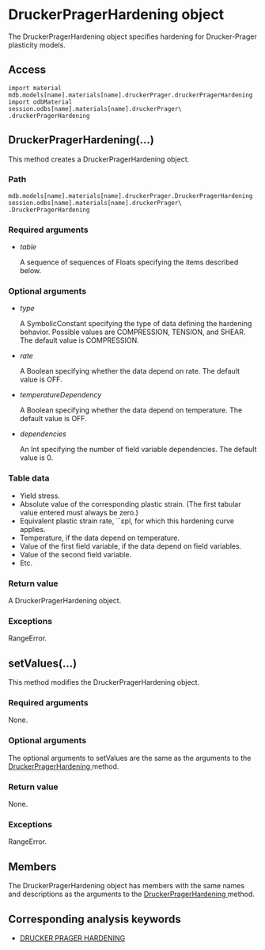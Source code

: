 # DruckerPragerHardening object

The DruckerPragerHardening object specifies hardening for Drucker-Prager plasticity models.

## Access

```
import material
mdb.models[name].materials[name].druckerPrager.druckerPragerHardening
import odbMaterial
session.odbs[name].materials[name].druckerPrager\
.druckerPragerHardening
```

## DruckerPragerHardening(...)



This method creates a DruckerPragerHardening object.



### Path

```
mdb.models[name].materials[name].druckerPrager.DruckerPragerHardening
session.odbs[name].materials[name].druckerPrager\
.DruckerPragerHardening
```

### Required arguments

- *table*

  A sequence of sequences of Floats specifying the items described below.

### Optional arguments

- *type*

  A SymbolicConstant specifying the type of data defining the hardening behavior. Possible values are COMPRESSION, TENSION, and SHEAR. The default value is COMPRESSION.

- *rate*

  A Boolean specifying whether the data depend on rate. The default value is OFF.

- *temperatureDependency*

  A Boolean specifying whether the data depend on temperature. The default value is OFF.

- *dependencies*

  An Int specifying the number of field variable dependencies. The default value is 0.

### Table data

- Yield stress.
- Absolute value of the corresponding plastic strain. (The first tabular value entered must always be zero.)
- Equivalent plastic strain rate, ˙¯εpl, for which this hardening curve applies.
- Temperature, if the data depend on temperature.
- Value of the first field variable, if the data depend on field variables.
- Value of the second field variable.
- Etc.

### Return value

A DruckerPragerHardening object.

### Exceptions

RangeError.



## setValues(...)



This method modifies the DruckerPragerHardening object.



### Required arguments

None.

### Optional arguments

The optional arguments to setValues are the same as the arguments to the [DruckerPragerHardening ](https://help.3ds.com/2022/english/DSSIMULIA_Established/SIMACAEKERRefMap/simaker-c-druckerpragerhardeningpyc.htm?ContextScope=all#simaker-druckerpragerhardeningdruckerpragerhardeningpyc)method.

### Return value

None.

### Exceptions

RangeError.



## Members

The DruckerPragerHardening object has members with the same names and descriptions as the arguments to the [DruckerPragerHardening ](https://help.3ds.com/2022/english/DSSIMULIA_Established/SIMACAEKERRefMap/simaker-c-druckerpragerhardeningpyc.htm?ContextScope=all#simaker-druckerpragerhardeningdruckerpragerhardeningpyc)method.



## Corresponding analysis keywords

- [DRUCKER PRAGER HARDENING](https://help.3ds.com/2022/english/DSSIMULIA_Established/SIMACAEKEYRefMap/simakey-r-druckerpragerhardening.htm?ContextScope=all#simakey-r-druckerpragerhardening)